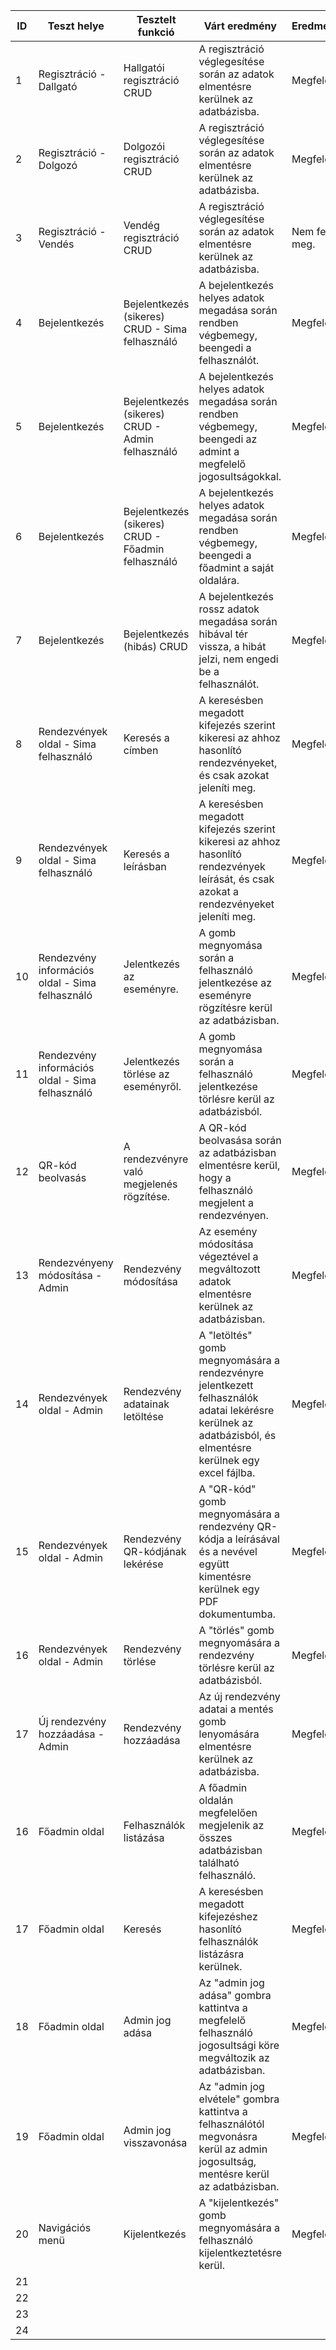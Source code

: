 ID |Teszt helye| Tesztelt funkció | Várt eredmény | Eredmény
------------ | ------------- | ------------- | ------------- | ------------- |
1|Regisztráció - Dallgató|Hallgatói regisztráció CRUD|A regisztráció véglegesítése során az adatok elmentésre kerülnek az adatbázisba.|Megfelelt.
2|Regisztráció - Dolgozó|Dolgozói regisztráció CRUD|A regisztráció véglegesítése során az adatok elmentésre kerülnek az adatbázisba.|Megfelelt.
3|Regisztráció - Vendés|Vendég regisztráció CRUD|A regisztráció véglegesítése során az adatok elmentésre kerülnek az adatbázisba.|Nem felelt meg.
4|Bejelentkezés|Bejelentkezés (sikeres) CRUD - Sima felhasználó|A bejelentkezés helyes adatok megadása során rendben végbemegy, beengedi a felhasználót.|Megfelelt.
5|Bejelentkezés|Bejelentkezés (sikeres) CRUD - Admin felhasználó|A bejelentkezés helyes adatok megadása során rendben végbemegy, beengedi az admint a megfelelő jogosultságokkal.|Megfelelt.
6|Bejelentkezés|Bejelentkezés (sikeres) CRUD - Főadmin felhasználó|A bejelentkezés helyes adatok megadása során rendben végbemegy, beengedi a főadmint a saját oldalára.|Megfelelt.
7|Bejelentkezés|Bejelentkezés (hibás) CRUD|A bejelentkezés rossz adatok megadása során hibával tér vissza, a hibát jelzi, nem engedi be a felhasználót.|Megfelelt.
8|Rendezvények oldal - Sima felhasználó|Keresés a címben|A keresésben megadott kifejezés szerint kikeresi az ahhoz hasonlító rendezvényeket, és csak azokat jeleníti meg.|Megfelelt.
9|Rendezvények oldal - Sima felhasználó|Keresés a leírásban|A keresésben megadott kifejezés szerint kikeresi az ahhoz hasonlító rendezvények leírását, és csak azokat a rendezvényeket jeleníti meg.|Megfelelt.
10|Rendezvény információs oldal - Sima felhasználó|Jelentkezés az eseményre.|A gomb megnyomása során a felhasználó jelentkezése az eseményre rögzítésre kerül az adatbázisban.|Megfelelt.
11|Rendezvény információs oldal - Sima felhasználó|Jelentkezés törlése az eseményről.|A gomb megnyomása során a felhasználó jelentkezése törlésre kerül az adatbázisból.|Megfelelt.
12|QR-kód beolvasás|A rendezvényre való megjelenés rögzítése.|A QR-kód beolvasása során az adatbázisban elmentésre kerül, hogy a felhasználó megjelent a rendezvényen.|Megfelelt.
13|Rendezvényeny módosítása - Admin|Rendezvény módosítása|Az esemény módosítása végeztével a megváltozott adatok elmentésre kerülnek az adatbázisban.|Megfelelt.
14|Rendezvények oldal - Admin|Rendezvény adatainak letöltése|A "letöltés" gomb megnyomására a rendezvényre jelentkezett felhasználók adatai lekérésre kerülnek az adatbázisból, és elmentésre kerülnek egy excel fájlba.|Megfelelt.
15|Rendezvények oldal - Admin|Rendezvény QR-kódjának lekérése|A "QR-kód" gomb megnyomására a rendezvény QR-kódja a leírásával és a nevével együtt kimentésre kerülnek egy PDF dokumentumba.|Megfelelt.
16|Rendezvények oldal - Admin|Rendezvény törlése|A "törlés" gomb megnyomására a rendezvény törlésre kerül az adatbázisból.|Megfelelt.
17|Új rendezvény hozzáadása - Admin|Rendezvény hozzáadása|Az új rendezvény adatai a mentés gomb lenyomására elmentésre kerülnek az adatbázisba.|Megfelelt.
16|Főadmin oldal|Felhasználók listázása|A főadmin oldalán megfelelően megjelenik az összes adatbázisban található felhasználó.|Megfelelt.
17|Főadmin oldal|Keresés|A keresésben megadott kifejezéshez hasonlító felhasználók listázásra kerülnek.|Megfelelt
18|Főadmin oldal|Admin jog adása|Az "admin jog adása" gombra kattintva a megfelelő felhasználó jogosultsági köre megváltozik az adatbázisban.|Megfelelt.
19|Főadmin oldal|Admin jog visszavonása|Az "admin jog elvétele" gombra kattintva a felhasználótól megvonásra kerül az admin jogosultság, mentésre kerül az adatbázisban.|Megfelelt.
20|Navigációs menü|Kijelentkezés|A "kijelentkezés" gomb megnyomására a felhasználó kijelentkeztetésre kerül.|Megfelelt.
21||||
22||||
23||||
24||||